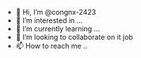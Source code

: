 - 👋 Hi, I’m @congnx-2423
- 👀 I’m interested in ...
- 🌱 I’m currently learning ...
- 💞️ I’m looking to collaborate on it job
- 📫 How to reach me ..

